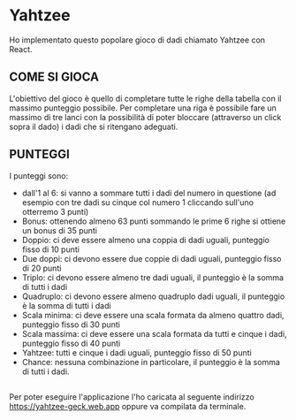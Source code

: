 # Yahtzee
Ho implementato questo popolare gioco di dadi chiamato Yahtzee con React. 

## COME SI GIOCA
L'obiettivo del gioco è quello di completare tutte le righe della tabella con il massimo punteggio
possibile. Per completare una riga è possibile fare un massimo di tre lanci con la possibilità
di poter bloccare (attraverso un click sopra il dado) i dadi che si ritengano adeguati. 

## PUNTEGGI
I punteggi sono:
- dall'1 al 6: si vanno a sommare tutti i dadi del numero in questione (ad esempio con tre dadi su cinque col numero 1 cliccando sull'uno otterremo 3 punti)
- Bonus: ottenendo almeno 63 punti sommando le prime 6 righe si ottiene un bonus di 35 punti
- Doppio: ci deve essere almeno una coppia di dadi uguali, punteggio fisso di 10 punti
- Due doppi: ci devono essere due coppie di dadi uguali, punteggio fisso di 20 punti
- Triplo: ci devono essere almeno tre dadi uguali, il punteggio è la somma di tutti i dadi
- Quadruplo: ci devono essere almeno quadruplo dadi uguali, il punteggio è la somma di tutti i dadi
- Scala minima: ci deve essere una scala formata da almeno quattro dadi, punteggio fisso di 30 punti
- Scala massima: ci deve essere una scala formata da tutti e cinque i dadi, punteggio fisso di 40 punti
- Yahtzee: tutti e cinque i dadi uguali, punteggio fisso di 50 punti
- Chance: nessuna combinazione in particolare, il punteggio è la somma di tutti i dadi. 

##
Per poter eseguire l'applicazione l'ho caricata al seguente indirizzo https://yahtzee-geck.web.app
oppure va compilata da terminale. 

